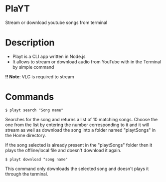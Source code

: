 # PlaYT

Stream or download youtube songs from terminal

# Description

-   Playt is a CLI app written in Node.js
-   It allows to stream or download audio from YouTube with in the Terminal by simple command

**!! Note**: VLC is required to stream

# Commands

`$ playt search "Song name"`

Searches for the song and returns a list of 10 matching songs.
Choose the one from the list by entering the number corresponding to it and it will stream as well as download the song into a folder named "playtSongs" in the Home directory.

If the song selected is already present in the "playtSongs" folder then it plays the offline/local file and doesn't download it again.

`$ playt download "song name"`

This command only downloads the selected song and doesn't plays it through the terminal.
